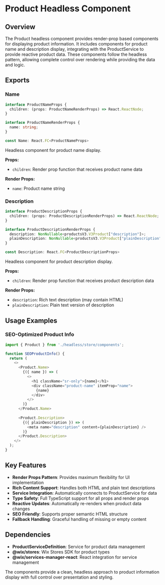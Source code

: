# Product Headless Component

## Overview

The Product headless component provides render-prop based components for displaying product information. It includes components for product name and description display, integrating with the ProductService to provide reactive product data. These components follow the headless pattern, allowing complete control over rendering while providing the data and logic.

## Exports

### Name

```typescript
interface ProductNameProps {
  children: (props: ProductNameRenderProps) => React.ReactNode;
}

interface ProductNameRenderProps {
  name: string;
}

const Name: React.FC<ProductNameProps>
```

Headless component for product name display.

**Props:**
- `children`: Render prop function that receives product name data

**Render Props:**
- `name`: Product name string

### Description

```typescript
interface ProductDescriptionProps {
  children: (props: ProductDescriptionRenderProps) => React.ReactNode;
}

interface ProductDescriptionRenderProps {
  description: NonNullable<productsV3.V3Product["description"]>;
  plainDescription: NonNullable<productsV3.V3Product["plainDescription"]>;
}

const Description: React.FC<ProductDescriptionProps>
```

Headless component for product description display.

**Props:**
- `children`: Render prop function that receives product description data

**Render Props:**
- `description`: Rich text description (may contain HTML)
- `plainDescription`: Plain text version of description

## Usage Examples

### SEO-Optimized Product Info

```typescript
import { Product } from './headless/store/components';

function SEOProductInfo() {
  return (
    <>
      <Product.Name>
        {({ name }) => (
          <>
            <h1 className="sr-only">{name}</h1>
            <div className="product-name" itemProp="name">
              {name}
            </div>
          </>
        )}
      </Product.Name>
      
      <Product.Description>
        {({ plainDescription }) => (
          <meta name="description" content={plainDescription} />
        )}
      </Product.Description>
    </>
  );
}
```

## Key Features

- **Render Props Pattern**: Provides maximum flexibility for UI implementation
- **Rich Content Support**: Handles both HTML and plain text descriptions
- **Service Integration**: Automatically connects to ProductService for data
- **Type Safety**: Full TypeScript support for all props and render props
- **Reactive Updates**: Automatically re-renders when product data changes
- **SEO Friendly**: Supports proper semantic HTML structure
- **Fallback Handling**: Graceful handling of missing or empty content

## Dependencies

- **ProductServiceDefinition**: Service for product data management
- **@wix/stores**: Wix Stores SDK for product types
- **@wix/services-manager-react**: React integration for service management

The components provide a clean, headless approach to product information display with full control over presentation and styling.
